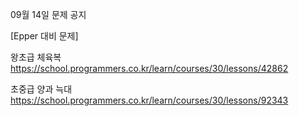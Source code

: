 09월 14일 문제 공지

[Epper 대비 문제]

왕초급 
체육복  https://school.programmers.co.kr/learn/courses/30/lessons/42862 

초중급
양과 늑대 https://school.programmers.co.kr/learn/courses/30/lessons/92343





